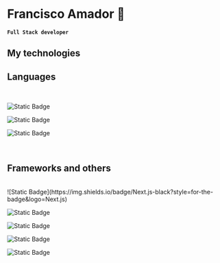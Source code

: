 <h1>Francisco Amador 🌌</h1>

**`Full Stack developer`**




<h2>My technologies</h2>

## Languages

<br>

![Static Badge](https://img.shields.io/badge/Html-orange?style=for-the-badge&logo=HTML5&logoColor=white)

![Static Badge](https://img.shields.io/badge/Javascript-gray?style=for-the-badge&logo=JavaScript)

![Static Badge](https://img.shields.io/badge/Typescript-blue?style=for-the-badge&logo=Typescript&logoColor=white)

<br>

## Frameworks and others

<br>
![Static Badge](https://img.shields.io/badge/Next.js-black?style=for-the-badge&logo=Next.js)

![Static Badge](https://img.shields.io/badge/react-blue?style=for-the-badge&logo=react&logoColor=white)

![Static Badge](https://img.shields.io/badge/Tailwind%20css-%2361DAFB?style=for-the-badge&logo=Tailwind%20css&logoColor=white)

![Static Badge](https://img.shields.io/badge/Node.js-%235FA04E?style=for-the-badge&logo=Node.js&logoColor=white)

![Static Badge](https://img.shields.io/badge/Svelte-%23FF3E00?style=for-the-badge&logo=Svelte&logoColor=white)

